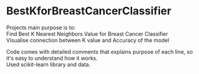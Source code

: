 # BestKforBreastCancerClassifier
Projects main purpose is to:  
Find Best K Nearest Neighbors Value for Breast Cancer Classifier  
Visualise connection between K value and Accuracy of the model  

Code comes with detailed comments that explains purpose of each line, so it's easy to understand how it works.  
Used scikit-learn library and data.
